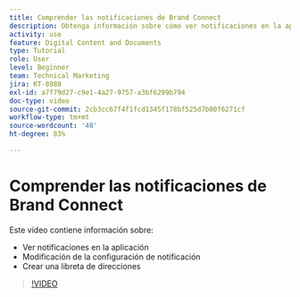 ```yaml
---
title: Comprender las notificaciones de Brand Connect
description: Obtenga información sobre cómo ver notificaciones en la aplicación, modificar la configuración de notificaciones y crear una libreta de direcciones en Brand Connect de [!UICONTROL DAM de Workfront].
activity: use
feature: Digital Content and Documents
type: Tutorial
role: User
level: Beginner
team: Technical Marketing
jira: KT-8988
exl-id: a7f79d27-c9e1-4a27-9757-a3bf6299b794
doc-type: video
source-git-commit: 2cb3cc67f4f1fcd1345f178bf525d7b00f6271cf
workflow-type: tm+mt
source-wordcount: '48'
ht-degree: 83%

---
```


# Comprender las notificaciones de Brand Connect

Este vídeo contiene información sobre:

* Ver notificaciones en la aplicación
* Modificación de la configuración de notificación
* Crear una libreta de direcciones

>[!VIDEO](https://video.tv.adobe.com/v/335250/?quality=12&learn=on)
